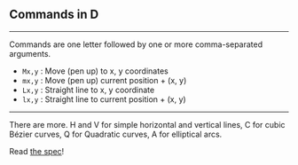 ## Commands in D

***

Commands are one letter followed by one or more comma-separated arguments.

* ```Mx,y``` : Move (pen up) to x, y coordinates
* ```mx,y``` : Move (pen up) current position + (x, y)
* ```Lx,y``` : Straight line to x, y coordinate
* ```lx,y``` : Straight line to current position + (x, y)

***

There are more. H and V for simple horizontal and vertical lines, C for cubic Bézier curves, Q for Quadratic curves, A for elliptical arcs.

Read [the spec](http://www.w3.org/TR/SVG/paths.html#PathData)!


